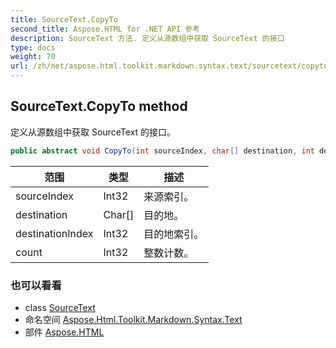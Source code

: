 ```yaml
---
title: SourceText.CopyTo
second_title: Aspose.HTML for .NET API 参考
description: SourceText 方法. 定义从源数组中获取 SourceText 的接口
type: docs
weight: 70
url: /zh/net/aspose.html.toolkit.markdown.syntax.text/sourcetext/copyto/
---
```

## SourceText.CopyTo method

定义从源数组中获取 SourceText 的接口。

```csharp
public abstract void CopyTo(int sourceIndex, char[] destination, int destinationIndex, int count)
```

| 范围 | 类型 | 描述 |
| --- | --- | --- |
| sourceIndex | Int32 | 来源索引。 |
| destination | Char[] | 目的地。 |
| destinationIndex | Int32 | 目的地索引。 |
| count | Int32 | 整数计数。 |

### 也可以看看

* class [SourceText](../)
* 命名空间 [Aspose.Html.Toolkit.Markdown.Syntax.Text](../../sourcetext/)
* 部件 [Aspose.HTML](../../../)


